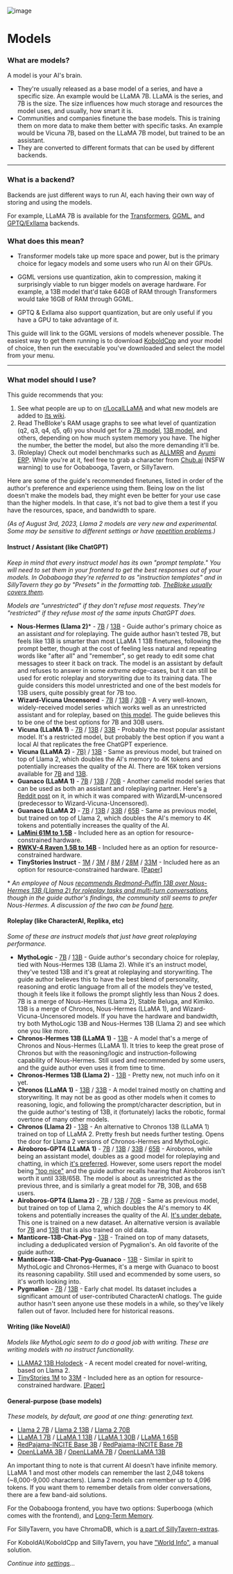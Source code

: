![image](https://user-images.githubusercontent.com/55674863/230696024-98ce9e16-f558-4402-ac43-0e7f960c118c.png)

# Models

### What are models?

A model is your AI's brain.
- They're usually released as a base model of a series, and have a specific size. An example would be LLaMA 7B. LLaMA is the series, and 7B is the size. The size influences how much storage and resources the model uses, and usually, how smart it is.
- Communities and companies finetune the base models. This is training them on more data to make them better with specific tasks. An example would be Vicuna 7B, based on the LLaMA 7B model, but trained to be an assistant.
- They are converted to different formats that can be used by different backends.

* * *

### What is a backend?

Backends are just different ways to run AI, each having their own way of storing and using the models.

For example, LLaMA 7B is available for the [Transformers](https://huggingface.co/decapoda-research/llama-7b-hf), [GGML](https://huggingface.co/TheBloke/LLaMa-7B-GGML), and [GPTQ/Exllama](https://huggingface.co/camelids/llama-7b-int4-gptq-groupsize128-safetensors/tree/main) backends.

### What does this mean?

- Transformer models take up more space and power, but is the primary choice for legacy models and some users who run AI on their GPUs.

- GGML versions use quantization, akin to compression, making it surprisingly viable to run bigger models on average hardware. For example, a 13B model that'd take 64GB of RAM through Transformers would take 16GB of RAM through GGML.

- GPTQ & Exllama also support quantization, but are only useful if you have a GPU to take advantage of it. 

This guide will link to the GGML versions of models whenever possible. The easiest way to get them running is to download [KoboldCpp](https://github.com/LostRuins/koboldcpp/releases) and your model of choice, then run the executable you've downloaded and select the model from your menu.

* * *

### What model should I use?

This guide recommends that you:
1. See what people are up to on [r/LocalLLaMA](https://old.reddit.com/r/LocalLLaMA) and what new models are added to [its wiki](https://old.reddit.com/r/LocalLLaMA/wiki/models).
2. Read TheBloke's RAM usage graphs to see what level of quantization (q2, q3, q4, q5, q6) you should get for a [7B model](https://huggingface.co/TheBloke/guanaco-7B-GGML#provided-files), [13B model](https://huggingface.co/TheBloke/guanaco-13B-GGML#provided-files), and others, depending on how much system memory you have. The higher the number, the better the model, but also the more demanding it'll be.
3. (Roleplay) Check out model benchmarks such as [ALLMRR](https://rentry.co/ALLMRR) and [Ayumi ERP](https://rentry.co/ayumi_erp_rating). While you're at it, feel free to grab a character from [Chub.ai](https://www.chub.ai/) (NSFW warning) to use for Oobabooga, Tavern, or SillyTavern.

Here are some of the guide's recommended finetunes, listed in order of the author's preference and experience using them. Being low on the list doesn't make the models bad, they might even be better for your use case than the higher models. In that case, it's not bad to give them a test if you have the resources, space, and bandwidth to spare.

*(As of August 3rd, 2023, Llama 2 models are very new and experimental. Some may be sensitive to different settings or have [repetition problems](https://old.reddit.com/r/LocalLLaMA/comments/155vy0k/llama_2_too_repetitive/).)*

#### Instruct / Assistant (like ChatGPT)
*Keep in mind that every instruct model has its own "prompt template." You will need to set them in your frontend to get the best responses out of your models. In Oobabooga they're referred to as "instruction templates" and in SillyTavern they go by "Presets" in the formatting tab. [TheBloke usually covers them](https://huggingface.co/TheBloke/guanaco-7B-GGML#prompt-template-guanaco).*

*Models are "unrestricted" if they don't refuse most requests. They're "restricted" if they refuse most of the same inputs ChatGPT does.*
- **Nous-Hermes (Llama 2)**\* - [7B](https://huggingface.co/TheBloke/Nous-Hermes-Llama-2-7B-GGML) / [13B](https://huggingface.co/TheBloke/Nous-Hermes-Llama2-GGML) - Guide author's primary choice as an assistant _and_ for roleplaying. The guide author hasn't tested 7B, but feels like 13B is smarter than most LLaMA 1 13B finetunes, following the prompt better, though at the cost of feeling less natural and repeating words like "after all" and "remember", so get ready to edit some chat messages to steer it back on track. The model is an assistant by default and refuses to answer in some _extreme_ edge-cases, but it can still be used for erotic roleplay and storywriting due to its training data. The guide considers this model unrestricted and one of the best models for 13B users, quite possibly great for 7B too.
- **Wizard-Vicuna Uncensored** - [7B](https://huggingface.co/TheBloke/Wizard-Vicuna-7B-Uncensored-GGML) / [13B](https://huggingface.co/TheBloke/Wizard-Vicuna-13B-Uncensored-GGML) / [30B](https://huggingface.co/TheBloke/Wizard-Vicuna-30B-Uncensored-GGML) - A very well-known, widely-received model series which works well as an unrestricted assistant and for roleplay, based on [this model](https://github.com/melodysdreamj/WizardVicunaLM). The guide believes this to be one of the best options for 7B and 30B users.
- **Vicuna (LLaMA 1)** - [7B](https://huggingface.co/TheBloke/vicuna-7B-v1.3-GGML) / [13B](https://huggingface.co/TheBloke/vicuna-13b-v1.3.0-GGML) / [33B](https://huggingface.co/TheBloke/vicuna-33B-GGML) - Probably the most popular assistant model. It's a restricted model, but probably the best option if you want a local AI that replicates the free ChatGPT experience.
- **Vicuna (LLaMA 2)** - [7B)](https://huggingface.co/TheBloke/vicuna-7B-v1.5-GGML) / [13B](https://huggingface.co/TheBloke/vicuna-13B-v1.5-GGML) - Same as previous model, but trained on top of Llama 2, which doubles the AI's memory to 4K tokens and potentially increases the quality of the AI. There are 16K token versions available for [7B](https://huggingface.co/TheBloke/vicuna-7B-v1.5-16K-GGML) and [13B](https://huggingface.co/TheBloke/vicuna-13B-v1.5-16K-GGML).
- **Guanaco (LLaMA 1)** - [7B](https://huggingface.co/TheBloke/llama-2-7B-Guanaco-QLoRA-GGML) / [13B](https://huggingface.co/TheBloke/llama-2-13B-Guanaco-QLoRA-GGML) / [70B](https://huggingface.co/TheBloke/llama-2-70b-Guanaco-QLoRA-GGML) - Another camelid model series that can be used as both an assistant and roleplaying partner. Here's [a Reddit post](https://old.reddit.com/r/LocalLLaMA/comments/13rthln/guanaco_7b_13b_33b_and_65b_models_by_tim_dettmers/) on it, in which it was compared with WizardLM-uncensored (predecessor to Wizard-Vicuna-Uncensored).
- **Guanaco (LLaMA 2)** - [7B](https://huggingface.co/TheBloke/llama-2-7B-Guanaco-QLoRA-GGML) / [13B](https://huggingface.co/TheBloke/llama-2-13B-Guanaco-QLoRA-GGML) / [33B]() / [65B](https://huggingface.co/TheBloke/guanaco-65B-GGML) - Same as previous model, but trained on top of Llama 2, which doubles the AI's memory to 4K tokens and potentially increases the quality of the AI.
- **[LaMini 61M to 1.5B](https://github.com/mbzuai-nlp/lamini-lm#models)** - Included here as an option for resource-constrained hardware.
- **[RWKV-4 Raven 1.5B to 14B](https://huggingface.co/latestissue/rwkv-4-raven-ggml-quantized/tree/main)** - Included here as an option for resource-constrained hardware.
- **TinyStories Instruct** - [1M](https://huggingface.co/roneneldan/TinyStories-Instruct-1M) / [3M](https://huggingface.co/roneneldan/TinyStories-Instruct-3M) / [8M](https://huggingface.co/roneneldan/TinyStories-Instruct-8M) / [28M](https://huggingface.co/roneneldan/TinyStories-Instruct-28M) / [33M](https://huggingface.co/roneneldan/TinyStories-Instruct-33M) - Included here as an option for resource-constrained hardware. [[Paper]](https://arxiv.org/abs/2305.07759)

\* *An employee of Nous [recommends Redmond-Puffin 13B over Nous-Hermes 13B (Llama 2) for roleplay tasks and multi-turn conversations](https://old.reddit.com/r/LocalLLaMA/comments/155wwrj/noushermesllama2_13b_released_beats_previous/jt20234/), though in the guide author's findings, the community still seems to prefer Nous-Hermes. A discussion of the two can be found [here](https://old.reddit.com/r/LocalLLaMA/comments/158j9r9/nous_hermes_llama2_vs_redmond_puffin_13b/).*

#### Roleplay (like CharacterAI, Replika, etc)
*Some of these are instruct models that just have great roleplaying performance.*
- **MythoLogic** - [7B](https://huggingface.co/TheBloke/MythoLogic-Mini-7B-GGML) / [13B](https://huggingface.co/TheBloke/MythoLogic-13B-GGML) - Guide author's secondary choice for roleplay, tied with Nous-Hermes 13B (Llama 2). While it's an instruct model, they've tested 13B and it's great at roleplaying and storywriting. The guide author believes this to have the best blend of personality, reasoning and erotic language from all of the models they've tested, though it feels like it follows the prompt slightly less than Nous 2 does. 7B is a merge of Nous-Hermes (Llama 2), Stable Beluga, and Kimiko. 13B is a merge of Chronos, Nous-Hermes (LLaMA 1), and Wizard-Vicuna-Uncensored models. If you have the hardware and bandwidth, try both MythoLogic 13B and Nous-Hermes 13B (Llama 2) and see which one you like more.
- **Chronos-Hermes 13B (LLaMA 1)** - [13B](https://huggingface.co/TheBloke/chronos-hermes-13B-GGML) - A model that's a merge of Chronos and Nous-Hermes (LLaMA 1). It tries to keep the great prose of Chronos but with the reasoning/logic and instruction-following capability of Nous-Hermes. Still used and recommended by some users, and the guide author even uses it from time to time.
- **Chronos-Hermes 13B (Llama 2)** - [13B](https://huggingface.co/TheBloke/Chronos-Hermes-13B-v2-GGML) - Pretty new, not much info on it yet.
- **Chronos (LLaMA 1)** - [13B](https://huggingface.co/TheBloke/chronos-13B-GGML) / [33B](https://huggingface.co/TheBloke/chronos-33b-GGML) - A model trained mostly on chatting and storywriting. It may not be as good as other models when it comes to reasoning, logic, and following the prompt/character description, but in the guide author's testing of 13B, it (fortunately) lacks the robotic, formal overtone of many other models.
- **Chronos (Llama 2)** - [13B](https://huggingface.co/TheBloke/Chronos-13B-v2-GGML) - An alternative to Chronos 13B (LLaMA 1) trained on top of LLaMA 2. Pretty fresh but needs further testing. Opens the door for Llama 2 versions of Chronos-Hermes and MythoLogic.
- **Airoboros-GPT4 (LLaMA 1)** - [7B](https://huggingface.co/TheBloke/airoboros-7B-gpt4-1.4-GGML) / [13B](https://huggingface.co/TheBloke/airoboros-13B-gpt4-1.4-GGML) / [33B](https://huggingface.co/TheBloke/airoboros-33B-gpt4-1.4-GGML) / [65B](https://huggingface.co/TheBloke/airoboros-65B-gpt4-1.4-GGML) - Airoboros, while being an assistant model, doubles as a good model for roleplaying and chatting, in which [it's preferred](https://old.reddit.com/r/LocalLLaMA/comments/14n1p74/airoboros_14_family_of_models/jqa5vw5/). However, some users report the model being ["too nice"](https://old.reddit.com/r/LocalLLaMA/comments/14l1d48/the_best_13b_model_for_rolepay/) and the guide author recalls hearing that Airoboros isn't worth it until 33B/65B. The model is about as unrestricted as the previous three, and is similarly a great model for 7B, 30B, and 65B users.
- **Airoboros-GPT4 (Llama 2)** - [7B](https://huggingface.co/TheBloke/airoboros-l2-7B-gpt4-2.0-GGML) / [13B](https://huggingface.co/TheBloke/airoboros-l2-13b-gpt4-2.0-GGML) / [70B](https://huggingface.co/TheBloke/airoboros-l2-70B-GPT4-2.0-GGML) - Same as previous model, but trained on top of Llama 2, which doubles the AI's memory to 4K tokens and potentially increases the quality of the AI. [It's under debate.](https://old.reddit.com/r/LocalLLaMA/comments/15gr3oz/new_vicunia_model_based_on_llama2/jukt7vq/) This one is trained on a new dataset. An alternative version is available for [7B](https://huggingface.co/TheBloke/airoboros-l2-7B-gpt4-m2.0-GGML) and [13B](https://huggingface.co/TheBloke/airoboros-l2-13b-gpt4-m2.0-GGML) that is also trained on old data.
- **Manticore-13B-Chat-Pyg** - [13B](https://huggingface.co/TheBloke/manticore-13b-chat-pyg-GGML) - Trained on top of many datasets, including a deduplicated version of Pygmalion's. An old favorite of the guide author.
- **Manticore-13B-Chat-Pyg-Guanaco** - [13B](https://huggingface.co/mindrage/Manticore-13B-Chat-Pyg-Guanaco-GGML) - Similar in spirit to MythoLogic and Chronos-Hermes, it's a merge with Guanaco to boost its reasoning capability. Still used and ecommended by some users, so it's worth looking into.
- **Pygmalion** - [7B](https://huggingface.co/models?search=pygmalion%207b%20ggml) / [13B](https://huggingface.co/Neko-Institute-of-Science/Pygmalion-13B-GGML) - Early chat model. Its dataset includes a significant amount of user-contributed CharacterAI chatlogs. The guide author hasn't seen anyone use these models in a while, so they've likely fallen out of favor. Included here for historical reasons.

#### Writing (like NovelAI)
*Models like MythoLogic seem to do a good job with writing. These are writing models with no instruct functionality.*
- [LLAMA2 13B Holodeck](https://huggingface.co/KoboldAI/LLAMA2-13B-Holodeck-1-GGML) - A recent model created for novel-writing, based on Llama 2.
- [TinyStories 1M](https://huggingface.co/roneneldan/TinyStories-1M) to [33M](https://huggingface.co/roneneldan/TinyStories-33M) - Included here as an option for resource-constrained hardware. [[Paper]](https://arxiv.org/abs/2305.07759)

#### General-purpose (base models)
*These models, by default, are good at one thing: generating text.*
- [Llama 2 7B](https://huggingface.co/TheBloke/Llama-2-7B-GGML) / [Llama 2 13B](https://huggingface.co/TheBloke/Llama-2-13B-GGML) / [Llama 2 70B](https://huggingface.co/TheBloke/Llama-2-70B-GGML)
- [LLaMA 1 7B](https://huggingface.co/TheBloke/LLaMa-7B-GGML) / [LLaMA 1 13B](https://huggingface.co/TheBloke/LLaMa-13B-GGML) / [LLaMA 1 30B](https://huggingface.co/TheBloke/LLaMa-30B-GGML) / [LLaMA 1 65B](https://huggingface.co/TheBloke/LLaMa-65B-GGML)
- [RedPajama-INCITE Base 3B](https://huggingface.co/rustformers/redpajama-3b-ggml) / [RedPajama-INCITE Base 7B](https://huggingface.co/rustformers/redpajama-7b-ggml)
- [OpenLLaMA 3B](https://huggingface.co/SlyEcho/open_llama_3b_v2_ggml) / [OpenLLaMA 7B](https://huggingface.co/SlyEcho/open_llama_7b_v2_ggml) / [OpenLLaMA 13B](https://huggingface.co/SlyEcho/open_llama_13b_ggml)

An important thing to note is that current AI doesn't have infinite memory. LLaMA 1 and most other models can remember the last 2,048 tokens (~8,000-9,000 characters). Llama 2 models can remember up to 4,096 tokens. If you want them to remember details from older conversations, there are a few band-aid solutions.

For the Oobabooga frontend, you have two options: Superbooga (which comes with the frontend), and [Long-Term Memory](https://github.com/wawawario2/long_term_memory).

For SillyTavern, you have ChromaDB, which is [a part of SillyTavern-extras](https://github.com/SillyTavern/SillyTavern-extras#modules).

For KoboldAI/KoboldCpp and SillyTavern, you have ["World Info"](https://github.com/KoboldAI/KoboldAI-Client/wiki/Memory,-Author%27s-Note-and-World-Info#world-info), a manual solution.

*Continue into [settings](settings.md)...*
